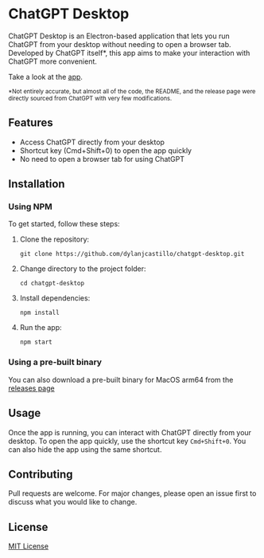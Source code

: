 # ChatGPT Desktop

ChatGPT Desktop is an Electron-based application that lets you run ChatGPT from your desktop without needing to open a browser tab. Developed by ChatGPT itself\*, this app aims to make your interaction with ChatGPT more convenient.

Take a look at the [app](https://youtu.be/jw434664OFU).

<sub>\*Not entirely accurate, but almost all of the code, the README, and the release page were directly sourced from ChatGPT with very few modifications.</sub>

## Features

- Access ChatGPT directly from your desktop
- Shortcut key (Cmd+Shift+0) to open the app quickly
- No need to open a browser tab for using ChatGPT

## Installation

### Using NPM

To get started, follow these steps:

1. Clone the repository:

   ```shell
   git clone https://github.com/dylanjcastillo/chatgpt-desktop.git
   ```

2. Change directory to the project folder:

   ```shell
   cd chatgpt-desktop
   ```

3. Install dependencies:

   ```shell
   npm install
   ```

4. Run the app:
   ```shell
   npm start
   ```

### Using a pre-built binary

You can also download a pre-built binary for MacOS arm64 from the [releases page](https://github.com/dylanjcastillo/chatgpt-desktop/releases/)

## Usage

Once the app is running, you can interact with ChatGPT directly from your desktop. To open the app quickly, use the shortcut key `Cmd+Shift+0`. You can also hide the app using the same shortcut.

## Contributing

Pull requests are welcome. For major changes, please open an issue first to discuss what you would like to change.

## License

[MIT License](https://choosealicense.com/licenses/mit/)
